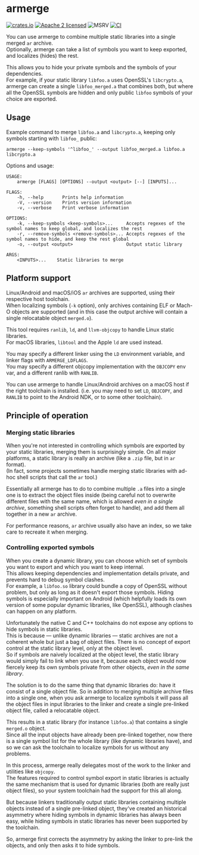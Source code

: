# armerge

[![crates.io](https://img.shields.io/crates/v/armerge.svg)](https://crates.io/crates/armerge)
[![Apache 2 licensed](https://img.shields.io/badge/license-Apache%202-blue)](./LICENSE)
![MSRV](https://img.shields.io/badge/MSRV-1.56-informational)
[![CI](https://github.com/tux3/armerge/workflows/CI/badge.svg)](https://github.com/tux3/armerge/actions?query=workflow%3ACI)

You can use armerge to combine multiple static libraries into a single merged `ar` archive.  
Optionally, armerge can take a list of symbols you want to keep exported, and localizes (hides) the rest.

This allows you to hide your private symbols and the symbols of your dependencies.  
For example, if your static library `libfoo.a` uses OpenSSL's `libcrypto.a`, armerge can create a single
`libfoo_merged.a` that combines both, but where all the OpenSSL symbols are hidden
and only public `libfoo` symbols of your choice are exported.

## Usage

Example command to merge `libfoo.a` and `libcrypto.a`, keeping only symbols starting with `libfoo_` public:

`armerge --keep-symbols '^libfoo_' --output libfoo_merged.a libfoo.a libcrypto.a`

Options and usage:

```
USAGE:
    armerge [FLAGS] [OPTIONS] --output <output> [--] [INPUTS]...

FLAGS:
    -h, --help       Prints help information
    -V, --version    Prints version information
    -v, --verbose    Print verbose information

OPTIONS:
    -k, --keep-symbols <keep-symbols>...     Accepts regexes of the symbol names to keep global, and localizes the rest
    -r, --remove-symbols <remove-symbols>... Accepts regexes of the symbol names to hide, and keep the rest global
    -o, --output <output>                    Output static library

ARGS:
    <INPUTS>...    Static libraries to merge
```

## Platform support

Linux/Android and macOS/iOS `ar` archives are supported, using their respective host toolchain.  
When localizing symbols (`-k` option), only archives containing ELF or Mach-O objects are supported
(and in this case the output archive will contain a single relocatable object `merged.o`).

This tool requires `ranlib`, `ld`, and `llvm-objcopy` to handle Linux static libraries.   
For macOS libraries, `libtool` and the Apple `ld` are used instead.

You may specify a different linker using the `LD` environment variable, and linker flags with `ARMERGE_LDFLAGS`.  
You may specify a different objcopy implementation with the `OBJCOPY` env var, and a different ranlib with `RANLIB`.

You can use armerge to handle Linux/Android archives on a macOS host if the right toolchain is installed.
(i.e. you may need to set `LD`, `OBJCOPY`, and `RANLIB` to point to the Android NDK, or to some other toolchain).

## Principle of operation

### Merging static libraries

When you're not interested in controlling which symbols are exported by your static libraries, merging them is surprisingly simple.
On all major platforms, a static library is really an archive (like a `.zip` file, but in `ar` format).  
(In fact, some projects sometimes handle merging static libraries with ad-hoc shell scripts that call the `ar` tool.)

Essentially all armerge has to do to combine multiple `.a` files into a single one is to extract the object files inside
(being careful not to overwrite different files with the same name, which is allowed *even in a single archive*,
something shell scripts often forget to handle), and add them all together in a new `ar` archive.

For performance reasons, `ar` archive usually also have an index, so we take care to recreate it when merging.

### Controlling exported symbols

When you create a dynamic library, you can choose which set of symbols you want to export and which you want to keep internal.  
This allows keeping dependencies and implementation details private, and prevents hard to debug symbol clashes.  
For example, a `libfoo.so` library could bundle a copy of OpenSSL without problem, but only as long as it doesn't export those symbols.
Hiding symbols is especially important on Android (which helpfully loads its own version of some popular dynamic libraries, like OpenSSL),
although clashes can happen on any platform.

Unfortunately the native C and C++ toolchains do not expose any options to hide symbols in static libraries.  
This is because — unlike dynamic libraries — static archives are not a coherent whole but just a bag of object files.
There is no concept of export control at the static library level, only at the object level.  
So if symbols are naively localized at the object level, the static library would simply fail to link when you use it,
because each object would now fiercely keep its own symbols private from other objects, *even in the same library*.

The solution is to do the same thing that dynamic libraries do: have it consist of a single object file.
So in addition to merging multiple archive files into a single one, when you ask armerge to localize symbols it will
pass all the object files in input libraries to the linker and create a single pre-linked object file, called a relocatable object.

This results in a static library (for instance `libfoo.a`) that contains a single `merged.o` object.  
Since all the input objects have already been pre-linked together, now there is a single symbol list for the whole library
(like dynamic libraries have), and so we can ask the toolchain to localize symbols for us without any problems.

In this process, armerge really delegates most of the work to the linker and utilities like `objcopy`.  
The features required to control symbol export in static libraries is actually the same mechanism that is used for dynamic libraries
(both are really just object files), so your system toolchain had the support for this all along.

But because linkers traditionally output static libraries containing multiple objects instead of a single pre-linked object,
they've created an historical asymmetry where hiding symbols in dynamic libraries has always been easy,
while hiding symbols in static libraries has never been supported by the toolchain.

So, armerge first corrects the asymmetry by asking the linker to pre-link the objects, and only then asks it to hide symbols. 
